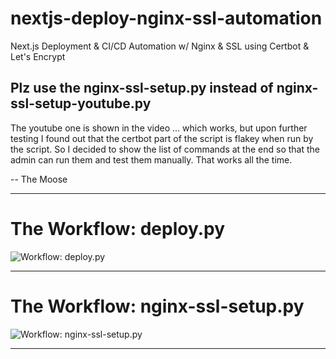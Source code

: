 # nextjs-deploy-nginx-ssl-automation
Next.js Deployment & CI/CD Automation w/ Nginx & SSL using Certbot & Let's Encrypt

## Plz use the nginx-ssl-setup.py instead of nginx-ssl-setup-youtube.py

The youtube one is shown in the video ... which works, but upon further testing I found out that the certbot part of the script is flakey when run by the script. So I decided to show the list of commands at the end so that the admin can run them and test them manually. That works all the time.

-- The Moose

---

# The Workflow: deploy.py

![Workflow: deploy.py](https://res.cloudinary.com/dyb0qa58h/image/upload/v1731804514/NEXT.JS_CI_CD_-_PART_1_q50khf.png)

---

# The Workflow: nginx-ssl-setup.py

![Workflow: nginx-ssl-setup.py](https://res.cloudinary.com/dyb0qa58h/image/upload/v1731804514/NEXT.JS_CI_CD_-_PART_2_czpgcb.png)

---
